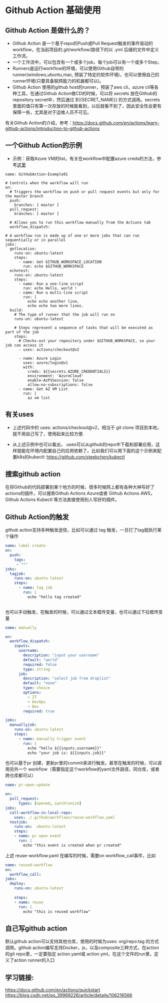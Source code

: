 # Github Action 基础使用

## Github Action 是做什么的？
* Github Action 是一个基于repo的Push或Pull Request触发的事件驱动的workflow，在当前项目的.git/workflow/路径下的以 .yml 后缀的文件中定义工作流。
* 一个工作流中，可以包含有一个或多个job，每个job可以有一个或多个Step。
* Runners是运行workflow的环境，可以使用Github自带的runner(windows,ubuntu,mac, 预装了特定的软件环境)，也可以使用自己的runner环境(只要具备联网能力的机器都可以)。
* Github Action 使用的github host的runner，预装了aws cli，azure cli等各种工具，在通过Github Action做CD的时候，可以将 secrets 放在Github的 repository secret中，然后通过 ${{SECRET_NAME}} 的方式调用。secrets里面的值只有第一次存放的时候能看到，以后就看不到了，因此安全性会更有保障一些，尤其是对于运维人员不可见。

有关Github Action的介绍，参考：https://docs.github.com/en/actions/learn-github-actions/introduction-to-github-actions

## 一个Github Action的示例

* 示例：获取Azure VM的list。有关在workflow中配置azure creds的方法，参考[这里](!https://github.com/Azure/login)

```
name: GitHubAction-Example01

# Controls when the workflow will run
on:
  # Triggers the workflow on push or pull request events but only for the master branch
  push:
    branches: [ master ]
  pull_request:
    branches: [ master ]

  # Allows you to run this workflow manually from the Actions tab
  workflow_dispatch:

# A workflow run is made up of one or more jobs that can run sequentially or in parallel
jobs:
  getlocation:
    runs-on: ubuntu-latest
    steps:
      - name: Get GITHUB_WORKSPACE_LOCATION
        run: echo $GITHUB_WORKSPACE
  echotest:
    runs-on: ubuntu-latest
    steps:
      - name: Run a one-line script
        run: echo Hello, world !
      - name: Run a multi-line script
        run: |
          echo echo another line,
          echo echo two more lines.
  build:
    # The type of runner that the job will run on
    runs-on: ubuntu-latest

    # Steps represent a sequence of tasks that will be executed as part of the job
    steps:
      # Checks-out your repository under $GITHUB_WORKSPACE, so your job can access it
      - uses: actions/checkout@v2

      - name: Azure Login
        uses: azure/login@v1
        with:
          creds: ${{secrets.AZURE_CREDENTIALS}}
          environment: 'AzureCloud'
          enable-AzPSSession: false
          allow-no-subscriptions: false
      - name: Get AZ VM List
        run: |
          az vm list

```

## 有关uses

* 上述代码中的 uses: actions/checkout@v2，相当于 git clone 项目到本地，就不用自己写了，使用起来比较方便.

* 从上述示例中也可以看出， uses可以从github的repo中下载和部署应用，这样就能在环境内配置自己的应用依赖了。比如我们可以用下面的这个示例来配置k8s的kubectl: https://github.com/steebchen/kubectl

## 搜索github action

在将Github的代码部署到某个地方的时候，很多时候网上都有各种大神写好了 actions的插件，可以搜索Github Actions Azure或者 Github Actions AWS，Github Actions Kubectl 等方法直接使用别人写好的插件。

## Github Action的触发

github action支持多种触发途径，比如可以通过 tag 触发，一旦打了tag就执行某个操作

```yaml
name: label create
on:
  push:
    tags:
     - "*"
jobs:
  tagjob:
    runs-on: ubuntu-latest
    steps:
      - name: tag job
        run: |
          echo "hello tag created"
      
```

也可以手动触发，在触发的时候，可以通过文本框传变量，也可以通过下拉框传变量

```yaml
name: manually

on:
  workflow_dispatch:
    inputs:
      username: 
        description: "input your username"
        default: "world"
        required: false
        type: string
      job:
        description: "select job from droplist"
        default: "none"
        type: choice
        options:
          - IT
          - DevOps
          - Dev
        required: true

jobs:
  manuallyjob:
    runs-on: ubuntu-latest
    steps:
      - name: manually trigger event
        run: |
          echo "hello ${{inputs.username}}"
          echo "your job is: ${{inputs.job}}"

```

也可以基于pr 创建，更新pr里的commit来进行触发。甚至在触发的时候，可以调用另外一个 workflow（需要指定这个workflow的yaml文件路径，同仓库，或者跨仓库都可以）

```yaml
name: pr-open-update

on:
  pull_request:
      types: [opened, synchronize] 
jobs:
  call-workflow-in-local-repo:
    uses: ./.github/workflows/reuse-workflow.yaml
  testjob:
    runs-on:  ubuntu-latest
    steps:
    - name: pr open event
      run: |
        echo "this event is created when pr created"

```

上述 reuse-workflow.yaml 在编写的时候，需要on workflow_call事件，比如

```yaml
name: reused-workflow
on:
  workflow_call:
jobs:
  deploy:
    runs-on: ubuntu-latest
    
    steps:
    - name: reuse
      run: |
        echo "this is reused workflow"
```



## 自己写github action

默认github action可以支持其他仓库，使用的时候为uses: org/repo:tag 的方式调用。github action编写支持Docker，js，以及composite三种方式，在action的git repo里，一定要指定 action.yaml或 action.yml，在这个文件的run里，定义了action runner的入口



## 学习链接:

https://docs.github.com/en/actions/quickstart
https://blog.csdn.net/qq_39969226/article/details/106216566